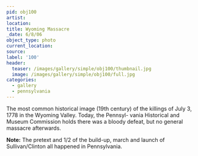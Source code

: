 ```yaml
---
pid: obj100
artist:
location:
title: Wyoming Massacre
_date: 6/8/06
object_type: photo
current_location:
source:
label: '100'
header:
  teaser: /images/gallery/simple/obj100/thumbnail.jpg
  image: /images/gallery/simple/obj100/full.jpg
categories:
  - gallery
  - pennsylvania  
---
```

The most common historical image (19th century) of the killings of July 3, 1778 in the Wyoming Valley. Today, the Pennsyl- vania Historical and Museum Commission holds there was a bloody defeat, but no general massacre afterwards.

**Note:**
The pretext and 1/2 of the build-up, march and launch of Sullivan/Clinton all happened in Pennsylvania.

